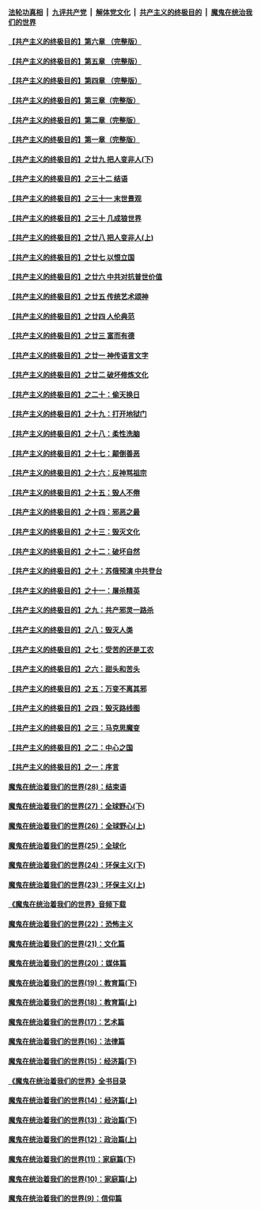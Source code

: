 ####  [法轮功真相](../../../../basic/blob/master/README.md?t=05071331) &nbsp;|&nbsp; [九评共产党](../../../../9ping.md/blob/master/README.md?t=05071331) &nbsp;|&nbsp; [解体党文化](../../../../jtdwh.md/blob/master/README.md?t=05071331)  &nbsp;|&nbsp; [共产主义的终极目的](../../../../gczydzjmd.md/blob/master/README.md?t=05071331) &nbsp;|&nbsp; [魔鬼在统治我们的世界](../../../../mgztzwmdsj.md/blob/master/README.md?t=05071331) 

#### [【共产主义的终极目的】第六章 （完整版）](../pages/nsc422/n11428913.md?t=05071331) 

#### [【共产主义的终极目的】第五章 （完整版）](../pages/nsc422/n11428912.md?t=05071331) 

#### [【共产主义的终极目的】第四章 （完整版）](../pages/nsc422/n11428907.md?t=05071331) 

#### [【共产主义的终极目的】第三章（完整版）](../pages/nsc422/n11428848.md?t=05071331) 

#### [【共产主义的终极目的】第二章（完整版）](../pages/nsc422/n11428831.md?t=05071331) 

#### [【共产主义的终极目的】第一章（完整版）](../pages/nsc422/n11417651.md?t=05071331) 

#### [【共产主义的终极目的】之廿九 把人变非人(下)](../pages/nsc422/n11344140.md?t=05071331) 

#### [【共产主义的终极目的】之三十二 结语](../pages/nsc422/n11360535.md?t=05071331) 

#### [【共产主义的终极目的】之三十一 末世景观](../pages/nsc422/n11351129.md?t=05071331) 

#### [【共产主义的终极目的】之三十 几成狼世界](../pages/nsc422/n11348280.md?t=05071331) 

#### [【共产主义的终极目的】之廿八 把人变非人(上)](../pages/nsc422/n11340492.md?t=05071331) 

#### [【共产主义的终极目的】之廿七 以恨立国](../pages/nsc422/n11336944.md?t=05071331) 

#### [【共产主义的终极目的】之廿六 中共对抗普世价值](../pages/nsc422/n11324785.md?t=05071331) 

#### [【共产主义的终极目的】之廿五 传统艺术颂神](../pages/nsc422/n11296396.md?t=05071331) 

#### [【共产主义的终极目的】之廿四 人伦典范](../pages/nsc422/n11296397.md?t=05071331) 

#### [【共产主义的终极目的】之廿三 富而有德](../pages/nsc422/n11283598.md?t=05071331) 

#### [【共产主义的终极目的】之廿一 神传语言文字](../pages/nsc422/n11263265.md?t=05071331) 

#### [【共产主义的终极目的】之廿二 破坏修炼文化](../pages/nsc422/n11245728.md?t=05071331) 

#### [【共产主义的终极目的】之二十：偷天换日](../pages/nsc422/n11238846.md?t=05071331) 

#### [【共产主义的终极目的】之十九：打开地狱门](../pages/nsc422/n11206376.md?t=05071331) 

#### [【共产主义的终极目的】之十八：柔性洗脑](../pages/nsc422/n11199994.md?t=05071331) 

#### [【共产主义的终极目的】之十七：颠倒善恶](../pages/nsc422/n11179782.md?t=05071331) 

#### [【共产主义的终极目的】之十六：反神骂祖宗](../pages/nsc422/n11166798.md?t=05071331) 

#### [【共产主义的终极目的】之十五：毁人不倦](../pages/nsc422/n11166792.md?t=05071331) 

#### [【共产主义的终极目的】之十四：邪恶之最](../pages/nsc422/n11150249.md?t=05071331) 

#### [【共产主义的终极目的】之十三：毁灭文化](../pages/nsc422/n11135227.md?t=05071331) 

#### [【共产主义的终极目的】之十二：破坏自然](../pages/nsc422/n11135214.md?t=05071331) 

#### [【共产主义的终极目的】之十：苏俄预演 中共登台](../pages/nsc422/n11118424.md?t=05071331) 

#### [【共产主义的终极目的】之十一：屠杀精英](../pages/nsc422/n11118442.md?t=05071331) 

#### [【共产主义的终极目的】之九：共产邪灵一路杀](../pages/nsc422/n11114139.md?t=05071331) 

#### [【共产主义的终极目的】之八：毁灭人类](../pages/nsc422/n11108503.md?t=05071331) 

#### [【共产主义的终极目的】之七：受苦的还是工农](../pages/nsc422/n11101809.md?t=05071331) 

#### [【共产主义的终极目的】之六：甜头和苦头](../pages/nsc422/n11096971.md?t=05071331) 

#### [【共产主义的终极目的】之五：万变不离其邪](../pages/nsc422/n11091285.md?t=05071331) 

#### [【共产主义的终极目的】之四：毁灭路线图](../pages/nsc422/n11086284.md?t=05071331) 

#### [【共产主义的终极目的】之三：马克思魔变](../pages/nsc422/n11061941.md?t=05071331) 

#### [【共产主义的终极目的】之二：中心之国](../pages/nsc422/n11047728.md?t=05071331) 

#### [【共产主义的终极目的】之一：序言](../pages/nsc422/n11086077.md?t=05071331) 

#### [魔鬼在统治着我们的世界(28)：结束语](../pages/nsc422/n10936246.md?t=05071331) 

#### [魔鬼在统治着我们的世界(27)：全球野心(下)](../pages/nsc422/n10928319.md?t=05071331) 

#### [魔鬼在统治着我们的世界(26)：全球野心(上)](../pages/nsc422/n10900318.md?t=05071331) 

#### [魔鬼在统治着我们的世界(25)：全球化](../pages/nsc422/n10788205.md?t=05071331) 

#### [魔鬼在统治着我们的世界(24)：环保主义(下)](../pages/nsc422/n10695307.md?t=05071331) 

#### [魔鬼在统治着我们的世界(23)：环保主义(上)](../pages/nsc422/n10688613.md?t=05071331) 

#### [《魔鬼在统治着我们的世界》音频下载](../pages/nsc422/n10635553.md?t=05071331) 

#### [魔鬼在统治着我们的世界(22)：恐怖主义](../pages/nsc422/n10614727.md?t=05071331) 

#### [魔鬼在统治着我们的世界(21)：文化篇](../pages/nsc422/n10597706.md?t=05071331) 

#### [魔鬼在统治着我们的世界(20)：媒体篇](../pages/nsc422/n10586579.md?t=05071331) 

#### [魔鬼在统治着我们的世界(19)：教育篇(下)](../pages/nsc422/n10564808.md?t=05071331) 

#### [魔鬼在统治着我们的世界(18)：教育篇(上)](../pages/nsc422/n10526970.md?t=05071331) 

#### [魔鬼在统治着我们的世界(17)：艺术篇](../pages/nsc422/n10499093.md?t=05071331) 

#### [魔鬼在统治着我们的世界(16)：法律篇](../pages/nsc422/n10485969.md?t=05071331) 

#### [魔鬼在统治着我们的世界(15)：经济篇(下)](../pages/nsc422/n10469975.md?t=05071331) 

#### [《魔鬼在统治着我们的世界》全书目录](../pages/nsc422/n10464261.md?t=05071331) 

#### [魔鬼在统治着我们的世界(14)：经济篇(上)](../pages/nsc422/n10457370.md?t=05071331) 

#### [魔鬼在统治着我们的世界(13)：政治篇(下)](../pages/nsc422/n10448270.md?t=05071331) 

#### [魔鬼在统治着我们的世界(12)：政治篇(上)](../pages/nsc422/n10444576.md?t=05071331) 

#### [魔鬼在统治着我们的世界(11)：家庭篇(下)](../pages/nsc422/n10440961.md?t=05071331) 

#### [魔鬼在统治着我们的世界(10)：家庭篇(上)](../pages/nsc422/n10435448.md?t=05071331) 

#### [魔鬼在统治着我们的世界(9)：信仰篇](../pages/nsc422/n10432159.md?t=05071331) 

